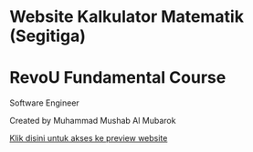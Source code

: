 # Website Kalkulator Matematik (Segitiga)
# RevoU Fundamental Course
Software Engineer

Created by Muhammad Mushab Al Mubarok

<a href="http/revou-fundamental-course.github.io/13-may-24-aexto9/">Klik disini untuk akses ke preview website</a>

